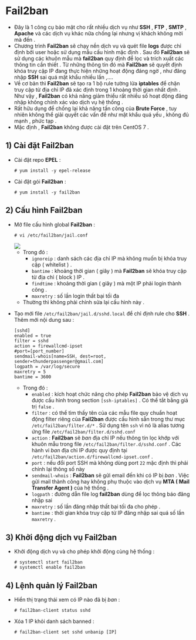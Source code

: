 # Fail2ban
- Đây là 1 công cụ bảo mật cho rất nhiều dịch vụ như **SSH** , **FTP** , **SMTP** , **Apache** và các dịch vụ khác nữa chống lại nhưng vị khách không mời mà đến .
- Chương trình **Fail2ban** sẽ chạy nền dịch vụ và quét file **logs** được chỉ định bởi user hoặc sử dụng mẫu cấu hình mặc định . Sau đó **Fail2ban** sẽ sử dụng các khuôn mẫu mà **fail2ban** quy định để lọc và trích xuất các thông tin cần thiết . Từ những thông tin đó mà **Fail2ban** sẽ quyết định khóa truy cập IP đang thực hiện những hoạt động đáng ngờ , như đăng nhập **SSH** sai quá mật khẩu nhiều lần ,....
- Về cơ bản thì **Fail2ban** sẽ tạo ra 1 bộ rule tường lửa **iptables** để chặn truy cập từ địa chỉ IP đã xác định trong 1 khoảng thời gian nhất định . Như vậy , **Fail2ban** có khả năng giảm thiểu rất nhiều số hoạt động đăng nhập không chính xác vào dịch vụ hệ thống .
- Rất hữu dụng để chống lại khả năng tấn công của **Brute Force** , tuy nhiên không thể giải quyết các vấn đề như mật khẩu quá yếu , không đủ mạnh , phức tạp .
- Mặc định , **Fail2ban** không được cài đặt trên CentOS 7 .
## **1) Cài đặt Fail2ban**
- Cài đặt repo **EPEL** :
    ```
    # yum install -y epel-release
    ```
- Cài đặt gói **Fail2ban** :
    ```
    # yum install -y fail2ban
    ```
## **2) Cấu hình Fail2ban**
- Mở file cấu hình global **Fail2ban**  :
    ```
    # vi /etc/fail2ban/jail.conf
    ```
    <img src=https://i.imgur.com/GpoaT58.png>

    - Trong đó :
        - `ignoreip` : danh sách các địa chỉ IP mà không muốn bị khóa truy cập ( whitelist ) .
        - `bantime` : khoảng thời gian ( giây ) mà **Fail2ban** sẽ khóa truy cập từ địa chỉ ( block ) IP .
        - `findtime` : khoảng thời gian ( giây ) mà một IP phải login thành công .
        - `maxretry` : số lần login thất bại tối đa 
    - Thường thì không phải chỉnh sửa lại cấu hình này .
- Tạo mới file `/etc/fail2ban/jail.d/sshd.local` để chỉ định rule cho **SSH** . Thêm mới nội dung sau :
    ```
    [sshd]
    enabled = true
    filter = sshd
    action = firewallcmd-ipset
    #port=[port_number]
    sendmail-whois[name=SSH, dest=root, sender=thunderpassenger@gmail.com]
    logpath = /var/log/secure
    maxretry = 5
    bantime = 3600
    ```
    - Trong đó :
        - `enabled` : kích hoạt chức năng cho phép **Fail2ban** bảo vệ dịch vụ được cấu hình trong section `[ssh-iptables]` . Có thể tắt bằng giá trị `false` .
        - `filter` : có thể tìm thấy tên của các mẫu file quy chuẩn hoạt động filter riêng của **Fail2ban** được cấu hình sẵn trong thư mục `/etc/fail2ban/filter.d/*` . Sử dụng tên `ssh` vì nó là alias tương ứng file `/etc/fail2ban/filter.d/sshd.conf`
        - `action` : **Fail2ban** sẽ *ban* địa chỉ IP nếu thông tin lọc khớp với khuôn mẫu trong file `/etc/fail2ban/filter.d/sshd.conf` . Các hành vi *ban* địa chỉ IP được quy định tại `/etc/fail2ban/action.d/firewallcmd-ipset.conf` .
        - `port` : nếu đổi port SSH mà không dùng port `22` mặc định thì phải chỉnh lại thông số này
        - `sendmail-whois` : **Fail2ban** sẽ gửi email đến khi có IP bị *ban* . Việc gửi mail thành công hay không phụ thuộc vào dịch vụ **MTA ( Mail Transfer Agent )** của hệ thống .
        - `logpath` : đường dẫn file log **fail2ban** dùng để lọc thông báo đăng nhập sai
        - `maxretry` : số lần đăng nhập thất bại tối đa cho phép .
        - `bantime` : thời gian khóa truy cập từ IP đăng nhập sai quá số lần `maxretry` .
## **3) Khởi động dịch vụ Fail2ban**
- Khởi động dịch vụ và cho phép khởi động cùng hệ thống :
    ```
    # systemctl start fail2ban
    # systemctl enable fail2ban
    ```
## **4) Lệnh quản lý Fail2ban**
- Hiển thị trạng thái xem có IP nào đã bị *ban* :
    ```
    # fail2ban-client status sshd
    ```
- Xóa 1 IP khỏi danh sách banned :
    ```
    # fail2ban-client set sshd unbanip [IP]
    ```
